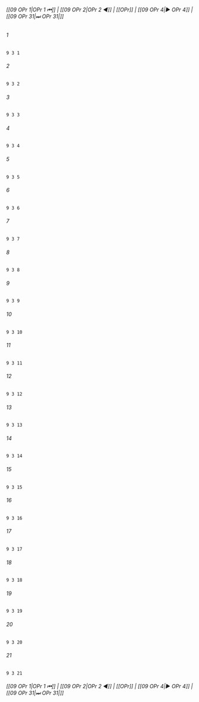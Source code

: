 
###### [[09 OPr 1|OPr 1 ⏮]] | [[09 OPr 2|OPr 2 ◀]] | [[OPr]] | [[09 OPr 4|▶ OPr 4]] | [[09 OPr 31|⏭ OPr 31|]]

###### 1
``` verse
9 3 1 
```
###### 2
``` verse
9 3 2 
```
###### 3
``` verse
9 3 3 
```
###### 4
``` verse
9 3 4 
```
###### 5
``` verse
9 3 5 
```
###### 6
``` verse
9 3 6 
```
###### 7
``` verse
9 3 7 
```
###### 8
``` verse
9 3 8 
```
###### 9
``` verse
9 3 9 
```
###### 10
``` verse
9 3 10 
```
###### 11
``` verse
9 3 11 
```
###### 12
``` verse
9 3 12 
```
###### 13
``` verse
9 3 13 
```
###### 14
``` verse
9 3 14 
```
###### 15
``` verse
9 3 15 
```
###### 16
``` verse
9 3 16 
```
###### 17
``` verse
9 3 17 
```
###### 18
``` verse
9 3 18 
```
###### 19
``` verse
9 3 19 
```
###### 20
``` verse
9 3 20 
```
###### 21
``` verse
9 3 21 
```

###### [[09 OPr 1|OPr 1 ⏮]] | [[09 OPr 2|OPr 2 ◀]] | [[OPr]] | [[09 OPr 4|▶ OPr 4]] | [[09 OPr 31|⏭ OPr 31|]]

